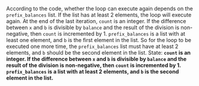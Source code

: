 According to the code, whether the loop can execute again depends on the `prefix_balances` list. If the list has at least 2 elements, the loop will execute again. At the end of the last iteration, `count` is an integer. If the difference between `x` and `b` is divisible by `balance` and the result of the division is non-negative, then `count` is incremented by 1. `prefix_balances` is a list with at least one element, and `b` is the first element in the list. So for the loop to be executed one more time, the `prefix_balances` list must have at least 2 elements, and `b` should be the second element in the list.
State: **`count` is an integer. If the difference between `x` and `b` is divisible by `balance` and the result of the division is non-negative, then `count` is incremented by 1. `prefix_balances` is a list with at least 2 elements, and `b` is the second element in the list.**